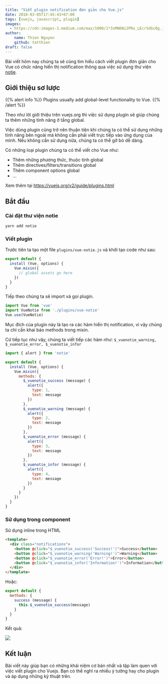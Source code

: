 ```yaml
---
title: "Viết plugin notification đơn giản cho Vue.js"
date: 2018-03-05T17:45:43+07:00
tags: [vuejs, javascript, plugin]
images:
  - https://cdn-images-1.medium.com/max/1000/1*3sMN6Ni2PRo_LEcrSdGc0g.jpeg
author:
    name: Thien Nguyen
    github: tatthien
draft: false
---
```


Bài viết hôm nay chúng ta sẽ cùng tìm hiểu cách viết plugin đơn giản cho Vue có chức năng hiển thị notification thông qua việc sử dụng thư viện [notie](https://github.com/jaredreich/notie).

## Giới thiệu sơ lược

{{% alert info %}}
Plugins usually add global-level functionality to Vue.
{{% /alert %}}

Theo như lời giới thiệu trên vuejs.org thì việc sử dụng plugin sẽ giúp chúng ta thêm những tính năng ở tầng global.

Việc dùng plugin cũng trở nên thuận tiện khi chúng ta có thể sử dụng những tính năng bên ngoài mà không cần phải viết trực tiếp vào ứng dụng của mình. Nếu không cần sử dụng nữa, chúng ta có thể gỡ bỏ dễ dàng.

Có những loại plugin chúng ta có thể viết cho Vue như:

- Thêm những phương thức, thuộc tính global
- Thêm directives/filters/transitions global
- Thêm component options global
- …

Xem thêm tại https://vuejs.org/v2/guide/plugins.html

## Bắt đầu

### Cài đặt thư viện notie

```sh
yarn add notie
```

### Viết plugin

Trước tiên ta tạo một file `plugins/vue-notie.js` và khởi tạo code như sau:

```javascript
export default {
  install (Vue, options) {
    Vue.mixin({
      // global assets go here
    })
  }
}
```

Tiếp theo chúng ta sẽ import và gọi plugin.

```javascript
import Vue from 'vue'
import VueNotie from './plugins/vue-notie'
Vue.use(VueNotie)
```

Mục đích của plugin này là tạo ra các hàm hiển thị notification, vì vậy chúng ta chỉ cần khai báo methods trong mixin.

Cứ tiếp tục như vậy, chúng ta viết tiếp các hàm như: `$_vuenotie_warning, $_vuenotie_error, $_vuenotie_infor`

```javascript
import { alert } from 'notie'

export default {
  install (Vue, options) {
    Vue.mixin({
      methods: {
        $_vuenotie_success (message) {
          alert({
            type: 1,
            text: message
          })
        },
        $_vuenotie_warning (message) {
          alert({
            type: 2,
            text: message
          })
        },
        $_vuenotie_error (message) {
          alert({
            type: 3,
            text: message
          })
        },
        $_vuenotie_infor (message) {
          alert({
            type: 4,
            text: message
          })
        }
      }
    })
  }
}
```

### Sử dụng trong component

Sử dụng inline trong HTML

```html
<template>
  <div class="notifications">
    <button @click="$_vuenotie_success('Success!')">Success</button>
    <button @click="$_vuenotie_warning('Warning!')">Warning</button>
    <button @click="$_vuenotie_error('Error!')">Error</button>
    <button @click="$_vuenotie_infor('Information!')">Information</button>
  </div>
</template>
```

Hoặc:

```javascript
export default {
  methods: {
    success (message) {
      this.$_vuenotie_success(message)
    }
  }
}
```

Kết quả:

![](https://cdn-images-1.medium.com/max/800/1*O--GSiTWg0sQWyVFPMDYCA.gif)

## Kết luận

Bài viết này giúp bạn có những khái niệm cơ bản nhất và tập làm quen với việc viết plugin cho Vuejs. Bạn có thể nghĩ ra nhiều ý tưởng hay cho plugin và áp dụng những kỹ thuật trên.
